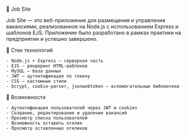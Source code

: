📄 Job Site

Job Site — это веб-приложение для размещения и управления вакансиями, реализованное на Node.js с использованием Express и шаблонов EJS. Приложение было разработано в рамках практики на предприятии и успешно завершено.


🚀 Стек технологий

    - Node.js + Express — серверная часть
    - EJS — рендеринг HTML-шаблонов
    - MySQL — база данных
    - JWT — аутентификация по токену
    - CSS — кастомные стили
    - bcrypt, cookie-parser, jsonwebtoken — вспомогательные библиотеки

📌 Возможности

    - Аутентификация пользователей через JWT и cookies
    - Создание, редактирование и удаление вакансий
    - Просмотр списка пользователей
    - Возможность оставить отклик
    - Просмотр оставленных откликов

    
